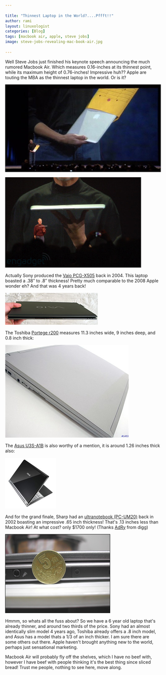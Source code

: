 ```yaml
---

title: "Thinnest Laptop in the World?....Pffft!!"
author: rami
layout: linuxologist 
categories: [Blog]
tags: [macbook air, apple, steve jobs]
image: steve-jobs-revealing-mac-book-air.jpg

---
```


Well Steve Jobs just finished his keynote speech announcing the much rumored Macbook Air. Which measures 0.16-inches at its thinnest point, while its maximum height of 0.76-inches! Impressive huh?? Apple are touting the MBA as the thinnest laptop in the world. Or is it?

![Steve Jobs Unvieling the Macbook Air in CES 2008](/assets/images/content/blog/steve-jobs-revealing-mac-book-air.jpg)

![Steve Jobs Unvieling the Macbook Air in CES 2008](/assets/images/content/blog/steve-jobs-revealing-mac-book-air-2.jpg)

Actually Sony produced the [Vaio PCG-X505](http://www.mobiletechreview.com/notebooks/sony_vaio_X505.htm "Vaio PCG-X505") back in 2004\. This laptop boasted a .38″ to .8″ thickness! Pretty much comparable to the 2008 Apple wonder eh? And that was 4 years back!

![Vaio PCG-X505](/assets/images/content/blog/sony-vaio-PCG-X505.jpg)

The Toshiba [Portege r200](http://reviews.cnet.com/laptops/toshiba-portege-r200/4505-3121_7-31341787.html "Portege r200") measures 11.3 inches wide, 9 inches deep, and 0.8 inch thick:

![Toshibe Portege r200](/assets/images/content/blog/toshiba-portege-r200.jpg)

The [Asus U3S-A1B](http://www.excaliberpc.com/Asus_U3S-A1B_Piano_Black_Integrated/90NQFA913ED63EQL850T/partinfo-id-582059.html "Asus U3S-A1B") is also worthy of a mention, it is around 1.26 inches thick also:

![Asus U3S-A1B](/assets/images/content/blog/asus-U3S-A1.jpg)

And for the grand finale, Sharp had an [ultranotebook (PC-UM20)](http://www.smallbusinesscomputing.com/biztools/article.php/989541) back in 2002 boasting an impressive .65 inch thickness! That's .13 inches less than Macbook Air! At what cost? only $1700 only! (Thanks [AdRy](http://www.digg.com/users/AdRy) from digg)

![Sharp PC-UM20](/assets/images/content/blog/sharp-PC-UM20.jpg)

Hmmm, so whats all the fuss about? So we have a 6 year old laptop that's already thinner, and around two thirds of the price. Sony had an almost identically slim model 4 years ago, Toshiba already offers a .8 inch model, and Asus has a model thats a 1/3 of an inch thicker. I am sure there are some others out there. Apple haven't brought anything new to the world, perhaps just sensational marketing.

Macbook Air will probably fly off the shelves, which I have no beef with, however I have beef with people thinking it's the best thing since sliced bread! Trust me people, nothing to see here, move along.
